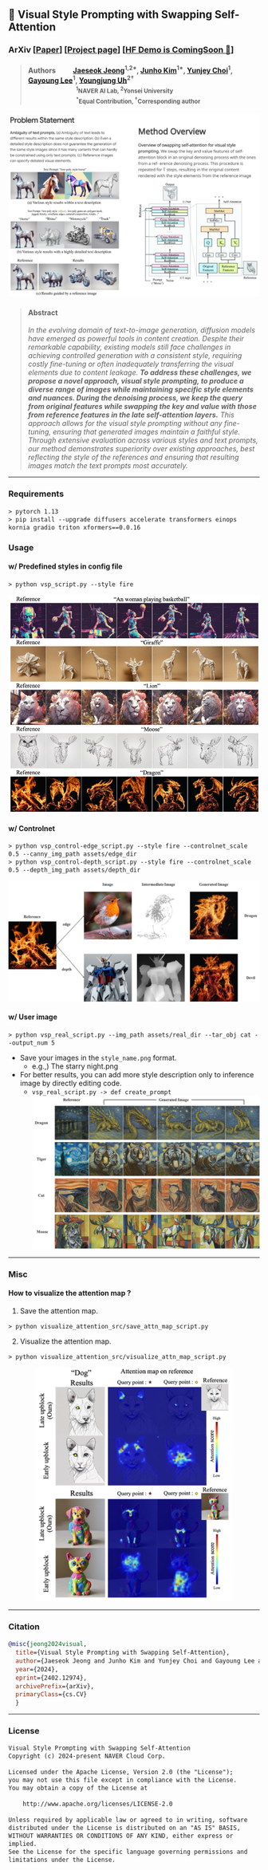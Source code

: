 ## 🎨 Visual Style Prompting with Swapping Self-Attention
### ArXiv [[Paper](https://arxiv.org/abs/2402.12974)] [[Project page](https://curryjung.github.io/VisualStylePrompt)] [[HF Demo is ComingSoon 🤗](https://curryjung.github.io/VisualStylePrompt)]

> #### Authors &emsp;&emsp; [Jaeseok Jeong](https://drive.google.com/file/d/19I3s70cfQ45dC_JiD2kmkv0MZ8yu4kBZ/view)<sup>1,2&#42;</sup>, [Junho Kim](https://github.com/taki0112)<sup>1&#42;</sup>, [Yunjey Choi](https://www.linkedin.com/in/yunjey-choi-27b347175/?originalSubdomain=kr)<sup>1</sup>, [Gayoung Lee](https://www.linkedin.com/in/gayoung-lee-0824548a/?originalSubdomain=kr)<sup>1</sup>, [Youngjung Uh](https://vilab.yonsei.ac.kr/member)<sup>2&dagger;</sup> <br> <sub> &emsp;&emsp;&emsp;&emsp;&emsp;&emsp;&emsp;&emsp; <sup>1</sup>NAVER AI Lab, <sup>2</sup>Yonsei University</sub> <br> <sub> &emsp;&emsp;&emsp;&emsp;&emsp;&emsp;&emsp;&emsp; <sup>&#42;</sup>Equal Contribution, <sup>&dagger;</sup>Corresponding author</sub>

![teaser](./assets/git_image/teaser.png)

> #### Abstract
> *In the evolving domain of text-to-image generation, diffusion models have emerged as powerful tools in content creation. Despite their remarkable capability, existing models still face challenges in achieving controlled generation with a consistent style, requiring costly fine-tuning or often inadequately transferring the visual elements due to content leakage. ***To address these challenges, we propose a novel approach, visual style prompting, to produce a diverse range of images while maintaining specific style elements and nuances. During the denoising process, we keep the query from original features while swapping the key and value with those from reference features in the late self-attention layers.*** This approach allows for the visual style prompting without any fine-tuning, ensuring that generated images maintain a faithful style. Through extensive evaluation across various styles and text prompts, our method demonstrates superiority over existing approaches, best reflecting the style of the references and ensuring that resulting images match the text prompts most accurately.*
---
### Requirements
```
> pytorch 1.13
> pip install --upgrade diffusers accelerate transformers einops kornia gradio triton xformers==0.0.16
```
### Usage
#### w/ Predefined styles in config file
```
> python vsp_script.py --style fire
```
![vsp_img](./assets/git_image/vsp.png)

#### w/ Controlnet
```
> python vsp_control-edge_script.py --style fire --controlnet_scale 0.5 --canny_img_path assets/edge_dir
> python vsp_control-depth_script.py --style fire --controlnet_scale 0.5 --depth_img_path assets/depth_dir
```
![control_img](./assets/git_image/vsp_control.png)

#### w/ User image
```
> python vsp_real_script.py --img_path assets/real_dir --tar_obj cat --output_num 5
```
* Save your images in the `style_name.png` format.
  * e.g.,) The starry night.png
* For better results, you can add more style description only to inference image by directly editing code.
  * `vsp_real_script.py -> def create_prompt`
![real_img](./assets/git_image/vsp_real.png)
---
### Misc
#### How to visualize the attention map ?
1. Save the attention map.
```
> python visualize_attention_src/save_attn_map_script.py
```
2. Visualize the attention map.
```
> python visualize_attention_src/visualize_attn_map_script.py
```
<div align="center">
  <img src="./assets/git_image/attention_map.png" width="394" height="469">
</div>

---
### Citation
```bibtex
@misc{jeong2024visual,
  title={Visual Style Prompting with Swapping Self-Attention}, 
  author={Jaeseok Jeong and Junho Kim and Yunjey Choi and Gayoung Lee and Youngjung Uh},
  year={2024},
  eprint={2402.12974},
  archivePrefix={arXiv},
  primaryClass={cs.CV}
  }
```

---
### License
```
Visual Style Prompting with Swapping Self-Attention
Copyright (c) 2024-present NAVER Cloud Corp.

Licensed under the Apache License, Version 2.0 (the "License");
you may not use this file except in compliance with the License.
You may obtain a copy of the License at

    http://www.apache.org/licenses/LICENSE-2.0

Unless required by applicable law or agreed to in writing, software
distributed under the License is distributed on an "AS IS" BASIS,
WITHOUT WARRANTIES OR CONDITIONS OF ANY KIND, either express or implied.
See the License for the specific language governing permissions and
limitations under the License.
```
